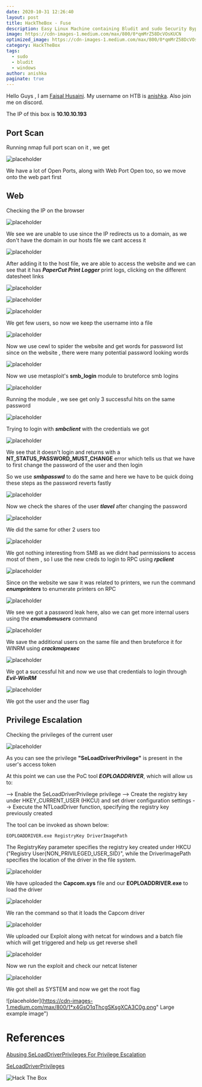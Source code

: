 ```yaml
---
date: 2020-10-31 12:26:40
layout: post
title: HackTheBox - Fuse
description: Easy Linux Machine containing Bludit and sudo Security Bypass Privilege Escalation
image: https://cdn-images-1.medium.com/max/800/0*qmMrZ58DcVOsKUCN
optimized_image: https://cdn-images-1.medium.com/max/800/0*qmMrZ58DcVOsKUCN
category: HackTheBox
tags:
  - sudo
  - bludit
  - windows
author: anishka
paginate: true
---
```


Hello Guys , I am <a href="https://twitter.com/_kNgF">Faisal Husaini</a>. My username on HTB is <a href="https://www.hackthebox.eu/home/users/profile/7404">anishka</a>. Also join me on discord.

The IP of this box is **10.10.10.193**

## Port Scan

Running nmap full port scan on it , we get

![placeholder](https://cdn-images-1.medium.com/max/1200/1*CEXSPgTW0Kfna7JTmImdrQ.png "Large example image")

We have a lot of Open Ports, along with Web Port Open too, so we move onto the web part first

## Web

Checking the IP on the browser

![placeholder](https://cdn-images-1.medium.com/max/1200/1*2BEkpa2M4lMufjLTkXHWBw.png "Large example image")

We see we are unable to use since the IP redirects us to a domain, as we don't have the domain in our hosts file we cant access it

![placeholder](https://cdn-images-1.medium.com/max/1200/1*QFW2k2Db6jhf74p-TvITGg.png "Large example image")

After adding it to the host file, we are able to access the website and we can see that it has ***PaperCut Print Logger*** print logs, clicking on the different datesheet links

![placeholder](https://cdn-images-1.medium.com/max/800/1*LYKNKjbvl_cze1CbgkXApg.png "Large example image")

![placeholder](https://cdn-images-1.medium.com/max/800/1*wd9e8FFQkBPrQ5tRmfsXnQ.png "Large example image")

![placeholder](https://cdn-images-1.medium.com/max/800/1*qNCVSlvW3sjP1y1hmIC4qQ.png "Large example image")

We get few users, so now we keep the username into a file

![placeholder](https://cdn-images-1.medium.com/max/800/1*jXqQ4GaA88PW4KilEA482g.png "Large example image")

Now we use cewl to spider the website and get words for password list since on the website , there were many potential password looking words

![placeholder](https://cdn-images-1.medium.com/max/800/1*jBHNeenZY5sBPDTEpP8Zpg.png "Large example image")

Now we use metasploit's **smb_login** module to bruteforce smb logins

![placeholder](https://cdn-images-1.medium.com/max/800/1*roitsm9k3o7z0aJZoRdP6w.png "Large example image")

Running the module , we see get only 3 successful hits on the same password

![placeholder](https://cdn-images-1.medium.com/max/800/1*Vs_x9QA9byYrk0_ePy6BsA.png "Large example image")

Trying to login with ***smbclient*** with the credentials we got

![placeholder](https://cdn-images-1.medium.com/max/800/1*B8JqcKqWz7jpMu4sPXnalw.png "Large example image")

We see that it doesn't login and returns with a **NT_STATUS_PASSWORD_MUST_CHANGE** error which tells us that we have to first change the password of the user and then login

So we use ***smbpasswd*** to do the same and here we have to be quick doing these steps as the password reverts fastly

![placeholder](https://cdn-images-1.medium.com/max/800/1*P7iKH7I_iDQfDI3Z6uipXQ.png "Large example image")

Now we check the shares of the user ***tlavel*** after changing the password

![placeholder](https://cdn-images-1.medium.com/max/800/1*cpxGP5CZ0MQJh7xKBcylMw.png "Large example image")

We did the same for other 2 users too

![placeholder](https://cdn-images-1.medium.com/max/800/1*5zuOMcnkzfEHLCg590l3bg.png "Large example image")

We got nothing interesting from SMB as we didnt had permissions to access most of them , so I use the new creds to login to RPC using ***rpclient***

![placeholder](https://cdn-images-1.medium.com/max/800/1*TRg9s6KyvufY8l_y1HLqxg.png "Large example image")

Since on the website we saw it was related to printers, we run the command ***enumprinters*** to enumerate printers on RPC

![placeholder](https://cdn-images-1.medium.com/max/800/1*MiT8wL9ywfbibeYeIq4SCw.png "Large example image")

We see we got a password leak here, also we can get more internal users using the ***enumdomusers*** command

![placeholder](https://cdn-images-1.medium.com/max/800/1*NQhuKixOMhUOIMGFx2mNNA.png "Large example image")

We save the additional users on the same file and then bruteforce it for WINRM using ***crackmapexec***

![placeholder](https://cdn-images-1.medium.com/max/800/1*DOH84LRtSbKhKy34Qqd-0Q.png "Large example image")

We got a successful hit and now we use that credentials to login through ***Evil-WinRM***

![placeholder](https://cdn-images-1.medium.com/max/800/1*HFvbVxIttzGNcxk0S4vTlA.png "Large example image")

We got the user and the user flag

## Privilege Escalation

Checking the privileges of the current user

![placeholder](https://cdn-images-1.medium.com/max/800/1*Vp9qXfFRZhkLO32HtZ9flA.png "Large example image")

As you can see the privilege **"SeLoadDriverPrivilege"** is present in the user's access token

At this point we can use the PoC tool ***EOPLOADDRIVER***, which will allow us to:

--> Enable the SeLoadDriverPrivilege privilege
--> Create the registry key under HKEY_CURRENT_USER (HKCU) and set driver configuration settings
--> Execute the NTLoadDriver function, specifying the registry key previously created

The tool can be invoked as shown below:

```EOPLOADDRIVER.exe RegistryKey DriverImagePath```

The RegistryKey parameter specifies the registry key created under HKCU ("Registry User{NON_PRIVILEGED_USER_SID}", while the DriverImagePath specifies the location of the driver in the file system.

![placeholder](https://cdn-images-1.medium.com/max/800/1*VpXUruSc16umiZSAP00V2g.png "Large example image")

We have uploaded the **Capcom.sys** file and our **EOPLOADDRIVER.exe** to load the driver

![placeholder](https://cdn-images-1.medium.com/max/800/1*XeHc8GIMXjvk81h5YNjmTA.png "Large example image")

We ran the command so that it loads the Capcom driver

![placeholder](https://cdn-images-1.medium.com/max/800/1*zZZKQTaQgxKfJfmSP3sLaQ.png "Large example image")

We uploaded our Exploit along with netcat for windows and a batch file which will get triggered and help us get reverse shell

![placeholder](https://cdn-images-1.medium.com/max/800/1*CylOn977eBZPq8MDD8GtLA.png "Large example image")

Now we run the exploit and check our netcat listener

![placeholder](https://cdn-images-1.medium.com/max/800/1*R2H_eER0TjQ52MwvijdQ6w.png "Large example image")

We got shell as SYSTEM and now we get the root flag

![placeholder](https://cdn-images-1.medium.com/max/800/1*x4GsO1qThcgSKsgXCA3C0g.png" Large example image")




# References

<a href="https://www.tarlogic.com/en/blog/abusing-seloaddriverprivilege-for-privilege-escalation/">Abusing SeLoadDriverPrivileges For Privilege Escalation</a>

<a href="https://book.hacktricks.xyz/windows/active-directory-methodology/privileged-accounts-and-token-privileges#seloaddriverprivilege">SeLoadDriverPrivileges</a>



<img src="http://www.hackthebox.eu/badge/image/7404" alt="Hack The Box"> 










